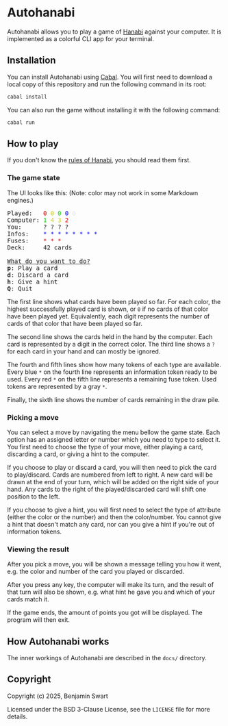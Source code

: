 # Autohanabi

Autohanabi allows you to play a game of [Hanabi](https://en.wikipedia.org/wiki/Hanabi_(card_game))
against your computer.
It is implemented as a colorful CLI app for your terminal.

## Installation

You can install Autohanabi using [Cabal](https://www.haskell.org/cabal/).
You will first need to download a local copy of this repository
and run the following command in its root:

```sh
cabal install
```

You can also run the game without installing it with the following command:

```sh
cabal run
```

## How to play

If you don't know the [rules of Hanabi](https://en.wikipedia.org/wiki/Hanabi_(card_game)#Gameplay),
you should read them first.

### The game state

The UI looks like this: (Note: color may not work in some Markdown engines.)

<pre>
Played:   <span style="color:#cd0000;">0</span> <span style="color:#cdcd00;">0</span> <span style="color:#00cd00;">0</span> <span style="color:#0000ee;">0</span> <span style="color:#e5e5e5;">0</span>
Computer: <span style="color:#00cd00;">1</span> <span style="color:#cdcd00;">4</span> <span style="color:#cdcd00;">3</span> <span style="color:#cd0000;">2</span>
You:      ? ? ? ?
Infos:    <span style="color:#0000ee;">*</span> <span style="color:#0000ee;">*</span> <span style="color:#0000ee;">*</span> <span style="color:#0000ee;">*</span> <span style="color:#0000ee;">*</span> <span style="color:#0000ee;">*</span> <span style="color:#0000ee;">*</span> <span style="color:#0000ee;">*</span>
Fuses:    <span style="color:#cd0000;">*</span> <span style="color:#cd0000;">*</span> <span style="color:#cd0000;">*</span>
Deck:     42 cards

<span style="text-decoration:underline;">What do you want to do?</span>
<span style="font-weight:bold;">p</span>: Play a card
<span style="font-weight:bold;">d</span>: Discard a card
<span style="font-weight:bold;">h</span>: Give a hint
<span style="font-weight:bold;">Q</span>: Quit
</pre>

The first line shows what cards have been played so far.
For each color, the highest successfully played card is shown,
or `0` if no cards of that color have been played yet.
Equivalently, each digit represents the number of cards of that color that have been played so far.

The second line shows the cards held in the hand by the computer.
Each card is represented by a digit in the correct color.
The third line shows a `?` for each card in your hand and can mostly be ignored.

The fourth and fifth lines show how many tokens of each type are available.
Every blue `*` on the fourth line represents an information token ready to be used.
Every red `*` on the fifth line represents a remaining fuse token.
Used tokens are represented by a gray `*`.

Finally, the sixth line shows the number of cards remaining in the draw pile.

### Picking a move

You can select a move by navigating the menu bellow the game state.
Each option has an assigned letter or number which you need to type to select it.
You first need to choose the type of your move, either playing a card, discarding a card,
or giving a hint to the computer.

If you choose to play or discard a card, you will then need to pick the card to play/discard.
Cards are numbered from left to right.
A new card will be drawn at the end of your turn, which will be added on the right side of your hand.
Any cards to the right of the played/discarded card will shift one position to the left.

If you choose to give a hint, you will first need to select the type of attribute
(either the color or the number) and then the color/number.
You cannot give a hint that doesn't match any card,
nor can you give a hint if you're out of information tokens.

### Viewing the result

After you pick a move, you will be shown a message telling you how it went,
e.g. the color and number of the card you played or discarded.

After you press any key, the computer will make its turn,
and the result of that turn will also be shown,
e.g. what hint he gave you and which of your cards match it.

If the game ends, the amount of points you got will be displayed.
The program will then exit.

## How Autohanabi works

The inner workings of Autohanabi are described in the `docs/` directory.

## Copyright

Copyright (c) 2025, Benjamin Swart

Licensed under the BSD 3-Clause License, see the `LICENSE` file for more details.
